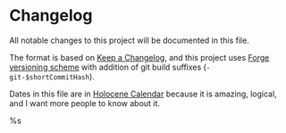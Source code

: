 # Changelog

All notable changes to this project will be documented in this file.

The format is based on [Keep a Changelog], and this project uses [Forge versioning scheme] with addition of git build
suffixes (`-git-$shortCommitHash`).

Dates in this file are in [Holocene Calendar] because it is amazing, logical, and I want more people to know about it.

%s

[Forge versioning scheme]: https://mcforge.readthedocs.io/en/latest/conventions/versioning/ "Forge versioning scheme"

[Semantic Versioning]: https://semver.org/spec/v2.0.0.html "Semantic Versioning"

[Keep a Changelog]: https://keepachangelog.com/en/1.0.0/ "Keep a Changelog"

[Holocene Calendar]: https://en.wikipedia.org/wiki/Holocene_calendar "Holocene Calendar"

[maven naming conventions]: https://maven.apache.org/guides/mini/guide-naming-conventions.html "maven naming conventions"

